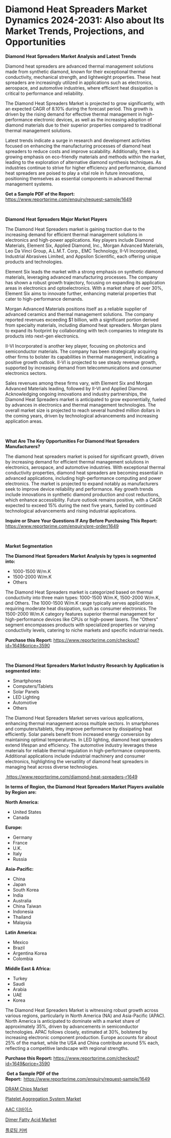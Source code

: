<p><h1>Diamond Heat Spreaders Market Dynamics 2024-2031: Also about Its Market Trends, Projections, and Opportunities</h1></p><p><strong>Diamond Heat Spreaders Market Analysis and Latest Trends</strong></p>
<p><p>Diamond heat spreaders are advanced thermal management solutions made from synthetic diamond, known for their exceptional thermal conductivity, mechanical strength, and lightweight properties. These heat spreaders are increasingly utilized in applications such as electronics, aerospace, and automotive industries, where efficient heat dissipation is critical to performance and reliability.</p><p>The Diamond Heat Spreaders Market is projected to grow significantly, with an expected CAGR of 8.10% during the forecast period. This growth is driven by the rising demand for effective thermal management in high-performance electronic devices, as well as the increasing adoption of diamond materials due to their superior properties compared to traditional thermal management solutions. </p><p>Latest trends indicate a surge in research and development activities focused on enhancing the manufacturing processes of diamond heat spreaders to reduce costs and improve scalability. Additionally, there is a growing emphasis on eco-friendly materials and methods within the market, leading to the exploration of alternative diamond synthesis techniques. As industries continue to strive for higher efficiency and performance, diamond heat spreaders are poised to play a vital role in future innovations, positioning themselves as essential components in advanced thermal management systems.</p></p>
<p><strong>Get a Sample PDF of the Report:&nbsp;</strong> <a href="https://www.reportprime.com/enquiry/request-sample/1649">https://www.reportprime.com/enquiry/request-sample/1649</a></p>
<p>&nbsp;</p>
<p><strong>Diamond Heat Spreaders Major Market Players</strong></p>
<p><p>The Diamond Heat Spreaders market is gaining traction due to the increasing demand for efficient thermal management solutions in electronics and high-power applications. Key players include Diamond Materials, Element Six, Applied Diamond, Inc., Morgan Advanced Materials, Leo Da Vinci Group, A.L.M.T. Corp., EMC Technology, II-VI Incorporated, Industrial Abrasives Limited, and Appsilon Scientific, each offering unique products and technologies.</p><p>Element Six leads the market with a strong emphasis on synthetic diamond materials, leveraging advanced manufacturing processes. The company has shown a robust growth trajectory, focusing on expanding its application areas in electronics and optoelectronics. With a market share of over 30%, Element Six aims to innovate further, enhancing material properties that cater to high-performance demands.</p><p>Morgan Advanced Materials positions itself as a reliable supplier of advanced ceramics and thermal management solutions. The company reported revenues exceeding $1 billion, with a significant portion derived from specialty materials, including diamond heat spreaders. Morgan plans to expand its footprint by collaborating with tech companies to integrate its products into next-gen electronics.</p><p>II-VI Incorporated is another key player, focusing on photonics and semiconductor materials. The company has been strategically acquiring other firms to bolster its capabilities in thermal management, indicating a positive growth outlook. II-VI is projected to see steady revenue growth, supported by increasing demand from telecommunications and consumer electronics sectors.</p><p>Sales revenues among these firms vary, with Element Six and Morgan Advanced Materials leading, followed by II-VI and Applied Diamond. Acknowledging ongoing innovations and industry partnerships, the Diamond Heat Spreaders market is anticipated to grow exponentially, fueled by advances in electronics and thermal management technologies. The overall market size is projected to reach several hundred million dollars in the coming years, driven by technological advancements and increasing application areas.</p></p>
<p>&nbsp;</p>
<p><strong>What Are The Key Opportunities For Diamond Heat Spreaders Manufacturers?</strong></p>
<p><p>The diamond heat spreaders market is poised for significant growth, driven by increasing demand for efficient thermal management solutions in electronics, aerospace, and automotive industries. With exceptional thermal conductivity properties, diamond heat spreaders are becoming essential in advanced applications, including high-performance computing and power electronics. The market is projected to expand notably as manufacturers seek to improve device reliability and performance. Key growth trends include innovations in synthetic diamond production and cost reductions, which enhance accessibility. Future outlook remains positive, with a CAGR expected to exceed 15% during the next five years, fueled by continued technological advancements and rising industrial applications.</p></p>
<p><strong>Inquire or Share Your Questions If Any Before Purchasing This Report:</strong> <a href="https://www.reportprime.com/enquiry/pre-order/1649">https://www.reportprime.com/enquiry/pre-order/1649</a></p>
<p>&nbsp;</p>
<p><strong>Market Segmentation</strong></p>
<p><strong>The Diamond Heat Spreaders Market Analysis by types is segmented into:</strong></p>
<p><ul><li>1000-1500 W/m.K</li><li>1500-2000 W/m.K</li><li>Others</li></ul></p>
<p><p>The Diamond Heat Spreaders market is categorized based on thermal conductivity into three main types: 1000-1500 W/m.K, 1500-2000 W/m.K, and Others. The 1000-1500 W/m.K range typically serves applications requiring moderate heat dissipation, such as consumer electronics. The 1500-2000 W/m.K category features superior thermal management for high-performance devices like CPUs or high-power lasers. The "Others" segment encompasses products with specialized properties or varying conductivity levels, catering to niche markets and specific industrial needs.</p></p>
<p><strong>Purchase this Report:&nbsp;</strong><a href="https://www.reportprime.com/checkout?id=1649&price=3590">https://www.reportprime.com/checkout?id=1649&price=3590</a></p>
<p>&nbsp;</p>
<p><strong>The Diamond Heat Spreaders Market Industry Research by Application is segmented into:</strong></p>
<p><ul><li>Smartphones</li><li>Computers/Tablets</li><li>Solar Panels</li><li>LED Lighting</li><li>Automotive</li><li>Others</li></ul></p>
<p><p>The Diamond Heat Spreaders Market serves various applications, enhancing thermal management across multiple sectors. In smartphones and computers/tablets, they improve performance by dissipating heat efficiently. Solar panels benefit from increased energy conversion by maintaining optimal temperatures. In LED lighting, diamond heat spreaders extend lifespan and efficiency. The automotive industry leverages these materials for reliable thermal regulation in high-performance components. Additional applications include industrial machinery and consumer electronics, highlighting the versatility of diamond heat spreaders in managing heat across diverse technologies.</p></p>
<p><a href="https://www.reportprime.com/diamond-heat-spreaders-r1649">&nbsp;https://www.reportprime.com/diamond-heat-spreaders-r1649</a></p>
<p><strong>In terms of Region, the Diamond Heat Spreaders Market Players available by Region are:</strong></p>
<p>
    <p> <strong> North America: </strong>
        <ul>
            <li>United States</li>
            <li>Canada</li>
        </ul>
        </p> 
    <p> <strong> Europe: </strong>
        <ul>
            <li>Germany</li>
            <li>France</li>
            <li>U.K.</li>
            <li>Italy</li>
            <li>Russia</li>
        </ul>
        </p> 
    <p> <strong> Asia-Pacific: </strong>
        <ul>
            <li>China</li>
            <li>Japan</li>
            <li>South Korea</li>
            <li>India</li>
            <li>Australia</li>
            <li>China Taiwan</li>
            <li>Indonesia</li>
            <li>Thailand</li>
            <li>Malaysia</li>
        </ul>
        </p> 
    <p> <strong> Latin America: </strong>
        <ul>
            <li>Mexico</li>
            <li>Brazil</li>
            <li>Argentina Korea</li>
            <li>Colombia</li>
        </ul>
        </p> 
    <p> <strong> Middle East & Africa: </strong>
        <ul>
            <li>Turkey</li>
            <li>Saudi</li>
            <li>Arabia</li>
            <li>UAE</li>
            <li>Korea</li>
        </ul>
    </p>
    </p>
<p><p>The Diamond Heat Spreaders Market is witnessing robust growth across various regions, particularly in North America (NA) and Asia-Pacific (APAC). North America is anticipated to dominate with a market share of approximately 35%, driven by advancements in semiconductor technologies. APAC follows closely, estimated at 30%, bolstered by increasing electronic component production. Europe accounts for about 25% of the market, while the USA and China contribute around 5% each, reflecting a competitive landscape with regional strengths.</p></p>
<p><strong>Purchase this Report: </strong><a href="https://www.reportprime.com/checkout?id=1649&price=3590">https://www.reportprime.com/checkout?id=1649&price=3590</a></p>
<p>&nbsp;<strong>Get a Sample PDF of the Report:&nbsp;&nbsp;</strong><a href="https://www.reportprime.com/enquiry/request-sample/1649">https://www.reportprime.com/enquiry/request-sample/1649</a></p>
<p><strong></strong></p>
<p><p><a href="https://github.com/guneycigdem35/Market-Research-Report-List-4/blob/main/dram-chips-market.md">DRAM Chips Market</a></p><p><a href="https://medium.com/@bubursruntul3/global-platelet-aggregation-system-market-analysis-key-market-trends-and-future-projections-1d0c8c509b23">Platelet Aggregation System Market</a></p><p><a href="https://medium.com/@greggibson7876/%EA%B8%80%EB%A1%9C%EB%B2%8C-aac-%EC%9E%A5%EC%B9%98-%EC%8B%9C%EC%9E%A5-%ED%98%84%ED%99%A9-2024-2031-%EB%B0%8F-%EC%A7%80%EC%97%AD-%EC%A0%9C%ED%92%88-%EB%B0%8F-%EC%B5%9C%EC%A2%85-%EC%9A%A9%EB%8F%84%EB%B3%84-%EC%98%88%EC%B8%A1-ec9b02c02b85">AAC 디바이스</a></p><p><a href="https://www.linkedin.com/pulse/dimer-fatty-acid-market-research-report-exploring-size-revenue-bfwye?trackingId=70OQu%2Bn%2BTROQuwdMSPX8oQ%3D%3D">Dimer Fatty Acid Market</a></p><p><a href="https://medium.com/@greggibson7876/%EA%B8%80%EB%A1%9C%EB%B2%8C-%ED%94%8C%EB%A1%9C%ED%8C%85-%EC%BB%A4%EB%B2%84-%EC%8B%9C%EC%9E%A5-%ED%99%98%EA%B2%BD-%ED%83%90%EC%83%89-%ED%8A%B8%EB%A0%8C%EB%93%9C-%EC%98%88%EC%B8%A1-%EB%B0%8F-%EC%98%81%ED%96%A5-%EB%B6%84%EC%84%9D-2024-2031-193%ED%8E%98%EC%9D%B4%EC%A7%80%EC%97%90-%EA%B1%B8%EC%B3%90-%EB%8B%A4%EB%A3%B8-764b4bfac72e">플로팅 커버</a></p></p>